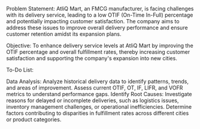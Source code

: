 Problem Statement:
AtliQ Mart, an FMCG manufacturer, is facing challenges with its delivery service, leading to a low OTIF (On-Time In-Full) percentage and potentially impacting customer satisfaction. The company aims to address these issues to improve overall delivery performance and ensure customer retention amidst its expansion plans.

Objective:
To enhance delivery service levels at AtliQ Mart by improving the OTIF percentage and overall fulfillment rates, thereby increasing customer satisfaction and supporting the company's expansion into new cities.

To-Do List:

Data Analysis:
Analyze historical delivery data to identify patterns, trends, and areas of improvement.
Assess current OTIF, OT, IF, LIFR, and VOFR metrics to understand performance gaps.
Identify Root Causes:
Investigate reasons for delayed or incomplete deliveries, such as logistics issues, inventory management challenges, or operational inefficiencies.
Determine factors contributing to disparities in fulfillment rates across different cities or product categories.
